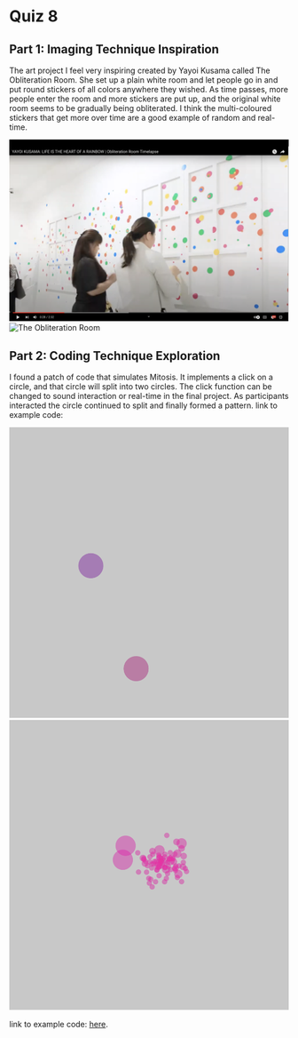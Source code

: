 # Quiz 8

## Part 1: Imaging Technique Inspiration

The art project I feel very inspiring created by Yayoi Kusama called The Obliteration Room. She set up a plain white room and let people go in and put round stickers of all colors anywhere they wished. As time passes, more people enter the room and more stickers are put up, and the original white room seems to be gradually being obliterated.
I think the multi-coloured stickers that get more over time are a good example of random and real-time. 

![The Obliteration Room](https://github.com/TyTang311/ttan8550_9103_tut1/blob/main/The_Obliteration_Room_1.png)
![The Obliteration Room](https://github.com/TyTang311/ttan8550_9103_tut1/blob/main/The_Obliteration_Room_2.png)

## Part 2: Coding Technique Exploration

I found a patch of code that simulates Mitosis. It implements a click on a circle, and that circle will split into two circles. The click function can be changed to sound interaction or real-time in the final project. As participants interacted the circle continued to split and finally formed a pattern.
link to example code: 

![Code example](https://github.com/TyTang311/ttan8550_9103_tut1/blob/main/Code_example_1.png)
![Code example](https://github.com/TyTang311/ttan8550_9103_tut1/blob/main/Code_example_2.png)

link to example code:  [here](https://editor.p5js.org/codingtrain/sketches/K_ABj0cCt).